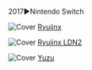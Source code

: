 <!--

<details>
<summary>layout: page
title: ""
permalink: https://jeuxsf.github.io/JSF/ezMU

</details>
  
#### hidden field with metadata

-->

2017►Nintendo Switch

![Cover]()
[Ryujinx](https://ouo.io/fWqq5R)

![Cover]()
[Ryujinx LDN2](https://ouo.io/y6G5OK)

![Cover]()
[Yuzu](https://ouo.io/5L7S1)
